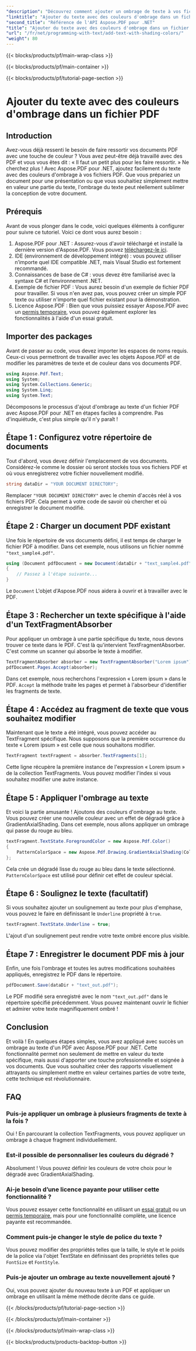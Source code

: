 ```yaml
---
"description": "Découvrez comment ajouter un ombrage de texte à vos fichiers PDF avec Aspose.PDF pour .NET grâce à ce tutoriel étape par étape. Personnalisez vos documents avec des dégradés de couleurs."
"linktitle": "Ajouter du texte avec des couleurs d'ombrage dans un fichier PDF"
"second_title": "Référence de l'API Aspose.PDF pour .NET"
"title": "Ajouter du texte avec des couleurs d'ombrage dans un fichier PDF"
"url": "/fr/net/programming-with-text/add-text-with-shading-colors/"
"weight": 80
---
```


{{< blocks/products/pf/main-wrap-class >}}

{{< blocks/products/pf/main-container >}}

{{< blocks/products/pf/tutorial-page-section >}}

# Ajouter du texte avec des couleurs d'ombrage dans un fichier PDF

## Introduction

Avez-vous déjà ressenti le besoin de faire ressortir vos documents PDF avec une touche de couleur ? Vous avez peut-être déjà travaillé avec des PDF et vous vous êtes dit : « Il faut un petit plus pour les faire ressortir. » Ne cherchez plus ! Avec Aspose.PDF pour .NET, ajoutez facilement du texte avec des couleurs d'ombrage à vos fichiers PDF. Que vous prépariez un document pour une présentation ou que vous souhaitiez simplement mettre en valeur une partie du texte, l'ombrage du texte peut réellement sublimer la conception de votre document.

## Prérequis

Avant de vous plonger dans le code, voici quelques éléments à configurer pour suivre ce tutoriel. Voici ce dont vous aurez besoin :

1. Aspose.PDF pour .NET : Assurez-vous d'avoir téléchargé et installé la dernière version d'Aspose.PDF. Vous pouvez [téléchargez-le ici](https://releases.aspose.com/pdf/net/).
2. IDE (environnement de développement intégré) : vous pouvez utiliser n’importe quel IDE compatible .NET, mais Visual Studio est fortement recommandé.
3. Connaissances de base de C# : vous devez être familiarisé avec la syntaxe C# et l’environnement .NET.
4. Exemple de fichier PDF : Vous aurez besoin d'un exemple de fichier PDF pour travailler. Si vous n'en avez pas, vous pouvez créer un simple PDF texte ou utiliser n'importe quel fichier existant pour la démonstration.
5. Licence Aspose.PDF : Bien que vous puissiez essayer Aspose.PDF avec un [permis temporaire](https://purchase.aspose.com/temporary-license/), vous pouvez également explorer les fonctionnalités à l'aide d'un essai gratuit.

## Importer des packages

Avant de passer au code, vous devez importer les espaces de noms requis. Ceux-ci vous permettront de travailler avec les objets Aspose.PDF et de modifier les paramètres de texte et de couleur dans vos documents PDF.

```csharp
using Aspose.Pdf.Text;
using System;
using System.Collections.Generic;
using System.Linq;
using System.Text;
```

Décomposons le processus d'ajout d'ombrage au texte d'un fichier PDF avec Aspose.PDF pour .NET en étapes faciles à comprendre. Pas d'inquiétude, c'est plus simple qu'il n'y paraît !

## Étape 1 : Configurez votre répertoire de documents

Tout d'abord, vous devez définir l'emplacement de vos documents. Considérez-le comme le dossier où seront stockés tous vos fichiers PDF et où vous enregistrerez votre fichier nouvellement modifié.

```csharp
string dataDir = "YOUR DOCUMENT DIRECTORY";
```

Remplacer `"YOUR DOCUMENT DIRECTORY"` avec le chemin d'accès réel à vos fichiers PDF. Cela permet à votre code de savoir où chercher et où enregistrer le document modifié.

## Étape 2 : Charger un document PDF existant

Une fois le répertoire de vos documents défini, il est temps de charger le fichier PDF à modifier. Dans cet exemple, nous utilisons un fichier nommé `"text_sample4.pdf"`.

```csharp
using (Document pdfDocument = new Document(dataDir + "text_sample4.pdf"))
{
    // Passez à l'étape suivante...
}
```

Le `Document` L'objet d'Aspose.PDF nous aidera à ouvrir et à travailler avec le PDF.

## Étape 3 : Rechercher un texte spécifique à l'aide d'un TextFragmentAbsorber

Pour appliquer un ombrage à une partie spécifique du texte, nous devons trouver ce texte dans le PDF. C'est là qu'intervient TextFragmentAbsorber. C'est comme un scanner qui absorbe le texte à modifier.

```csharp
TextFragmentAbsorber absorber = new TextFragmentAbsorber("Lorem ipsum");
pdfDocument.Pages.Accept(absorber);
```

Dans cet exemple, nous recherchons l'expression « Lorem ipsum » dans le PDF. `Accept` la méthode traite les pages et permet à l'absorbeur d'identifier les fragments de texte.

## Étape 4 : Accédez au fragment de texte que vous souhaitez modifier

Maintenant que le texte a été intégré, vous pouvez accéder au TextFragment spécifique. Nous supposons que la première occurrence du texte « Lorem ipsum » est celle que nous souhaitons modifier.

```csharp
TextFragment textFragment = absorber.TextFragments[1];
```

Cette ligne récupère la première instance de l'expression « Lorem ipsum » de la collection TextFragments. Vous pouvez modifier l'index si vous souhaitez modifier une autre instance.

## Étape 5 : Appliquer l'ombrage au texte

Et voici la partie amusante ! Ajoutons des couleurs d'ombrage au texte. Vous pouvez créer une nouvelle couleur avec un effet de dégradé grâce à GradientAxialShading. Dans cet exemple, nous allons appliquer un ombrage qui passe du rouge au bleu.

```csharp
textFragment.TextState.ForegroundColor = new Aspose.Pdf.Color()
{
    PatternColorSpace = new Aspose.Pdf.Drawing.GradientAxialShading(Color.Red, Color.Blue)
};
```

Cela crée un dégradé lisse du rouge au bleu dans le texte sélectionné. `PatternColorSpace` est utilisé pour définir cet effet de couleur spécial.

## Étape 6 : Soulignez le texte (facultatif)

Si vous souhaitez ajouter un soulignement au texte pour plus d'emphase, vous pouvez le faire en définissant le `Underline` propriété à `true`.

```csharp
textFragment.TextState.Underline = true;
```

L'ajout d'un soulignement peut rendre votre texte ombré encore plus visible.

## Étape 7 : Enregistrer le document PDF mis à jour

Enfin, une fois l'ombrage et toutes les autres modifications souhaitées appliqués, enregistrez le PDF dans le répertoire.

```csharp
pdfDocument.Save(dataDir + "text_out.pdf");
```

Le PDF modifié sera enregistré avec le nom `"text_out.pdf"` dans le répertoire spécifié précédemment. Vous pouvez maintenant ouvrir le fichier et admirer votre texte magnifiquement ombré !

## Conclusion

Et voilà ! En quelques étapes simples, vous avez appliqué avec succès un ombrage au texte d'un PDF avec Aspose.PDF pour .NET. Cette fonctionnalité permet non seulement de mettre en valeur du texte spécifique, mais aussi d'apporter une touche professionnelle et soignée à vos documents. Que vous souhaitiez créer des rapports visuellement attrayants ou simplement mettre en valeur certaines parties de votre texte, cette technique est révolutionnaire.


## FAQ

### Puis-je appliquer un ombrage à plusieurs fragments de texte à la fois ?
Oui ! En parcourant la collection TextFragments, vous pouvez appliquer un ombrage à chaque fragment individuellement.

### Est-il possible de personnaliser les couleurs du dégradé ?
Absolument ! Vous pouvez définir les couleurs de votre choix pour le dégradé avec GradientAxialShading.

### Ai-je besoin d’une licence payante pour utiliser cette fonctionnalité ?
Vous pouvez essayer cette fonctionnalité en utilisant un [essai gratuit](https://releases.aspose.com/) ou un [permis temporaire](https://purchase.aspose.com/temporary-license/), mais pour une fonctionnalité complète, une licence payante est recommandée.

### Comment puis-je changer le style de police du texte ?
Vous pouvez modifier des propriétés telles que la taille, le style et le poids de la police via l'objet TextState en définissant des propriétés telles que `FontSize` et `FontStyle`.

### Puis-je ajouter un ombrage au texte nouvellement ajouté ?
Oui, vous pouvez ajouter du nouveau texte à un PDF et appliquer un ombrage en utilisant la même méthode décrite dans ce guide.

{{< /blocks/products/pf/tutorial-page-section >}}

{{< /blocks/products/pf/main-container >}}

{{< /blocks/products/pf/main-wrap-class >}}

{{< blocks/products/products-backtop-button >}}